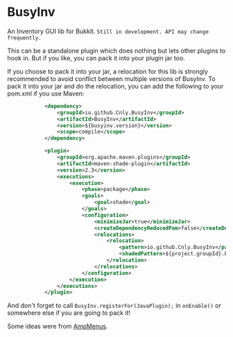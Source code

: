 # BusyInv

An Inventory GUI lib for Bukkit. `Still in development. API may change frequently.`

This can be a standalone plugin which does nothing but lets other plugins to hook in. But if you like, you can pack it into your plugin jar too.

If you choose to pack it into your jar, a relocation for this lib is strongly recommended to avoid conflict between multiple versions of BusyInv. To pack it into your jar and do the relocation, you can add the following to your pom.xml if you use Maven:
```xml
			<dependency>
				<groupId>io.github.Cnly.BusyInv</groupId>
				<artifactId>BusyInv</artifactId>
				<version>${busyinv.version}</version>
				<scope>compile</scope>
			</dependency>

			<plugin>
				<groupId>org.apache.maven.plugins</groupId>
				<artifactId>maven-shade-plugin</artifactId>
				<version>2.3</version>
				<executions>
					<execution>
						<phase>package</phase>
						<goals>
							<goal>shade</goal>
						</goals>
						<configuration>
							<minimizeJar>true</minimizeJar>
							<createDependencyReducedPom>false</createDependencyReducedPom>
							<relocations>
								<relocation>
									<pattern>io.github.Cnly.BusyInv</pattern>
									<shadedPattern>${project.groupId}.BusyInv</shadedPattern>
								</relocation>
							</relocations>
						</configuration>
					</execution>
				</executions>
			</plugin>
```

And don't forget to call `BusyInv.registerFor(JavaPlugin);` in `onEnable()` or somewhere else if you are going to pack it!

Some ideas were from [AmpMenus](https://github.com/ampayne2/AmpMenus).
